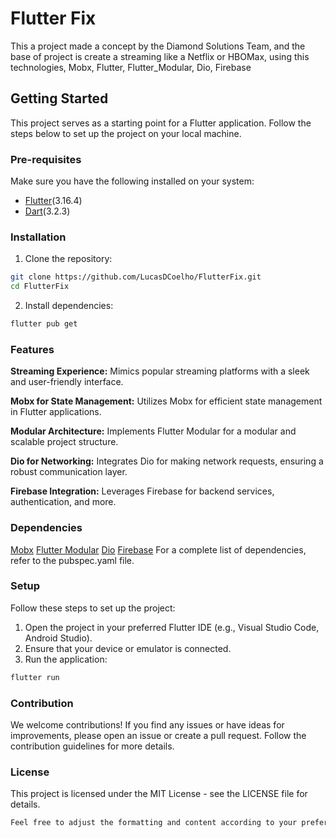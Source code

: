 # Flutter Fix

This a project made a concept by the Diamond Solutions Team, and the base of project is create a streaming like a Netflix or HBOMax, using this technologies, Mobx, Flutter, Flutter_Modular, Dio, Firebase

## Getting Started

This project serves as a starting point for a Flutter application. Follow the steps below to set up the project on your local machine.

### Pre-requisites

Make sure you have the following installed on your system:

- [Flutter](https://flutter.dev/docs/get-started/install)(3.16.4)
- [Dart](https://dart.dev/get-dart)(3.2.3)

### Installation

1. Clone the repository:

```bash
git clone https://github.com/LucasDCoelho/FlutterFix.git
cd FlutterFix
```

2. Install dependencies:

```bash
flutter pub get
```

### Features

**Streaming Experience:** Mimics popular streaming platforms with a sleek and user-friendly interface.

**Mobx for State Management:** Utilizes Mobx for efficient state management in Flutter applications.

**Modular Architecture:** Implements Flutter Modular for a modular and scalable project structure.

**Dio for Networking:** Integrates Dio for making network requests, ensuring a robust communication layer.

**Firebase Integration:** Leverages Firebase for backend services, authentication, and more.

### Dependencies

[Mobx](https://mobx.netlify.app/)
[Flutter Modular](https://pub.dev/packages/flutter_modular)
[Dio](https://pub.dev/packages/dio)
[Firebase](https://firebase.google.com/docs/guides?hl=pt)
For a complete list of dependencies, refer to the pubspec.yaml file.

### Setup

Follow these steps to set up the project:

1. Open the project in your preferred Flutter IDE (e.g., Visual Studio Code, Android Studio).
2. Ensure that your device or emulator is connected.
3. Run the application:

```bash
flutter run
```

### Contribution

We welcome contributions! If you find any issues or have ideas for improvements, please open an issue or create a pull request. Follow the contribution guidelines for more details.

### License

This project is licensed under the MIT License - see the LICENSE file for details.

```css
Feel free to adjust the formatting and content according to your preferences.
```
